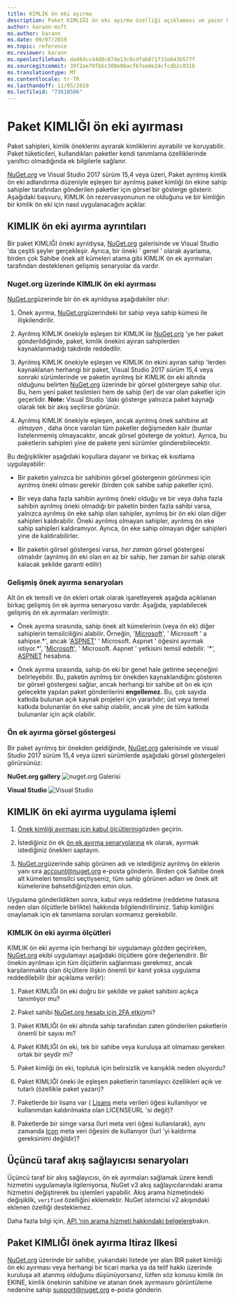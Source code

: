 ```yaml
---
title: KIMLIK ön eki ayırma
description: Paket KIMLIĞI ön eki ayırma özelliği açıklaması ve yazar Kılavuzu.
author: karann-msft
ms.author: karann
ms.date: 09/07/2019
ms.topic: reference
ms.reviewer: karann
ms.openlocfilehash: da464cc44d8c874e13c0cdfab871f31e643b577f
ms.sourcegitcommit: 39f2ae79fbbc308e06acf67ee8e24cfcdb2c831b
ms.translationtype: MT
ms.contentlocale: tr-TR
ms.lasthandoff: 11/05/2019
ms.locfileid: "73610506"
---
```

# <a name="package-id-prefix-reservation"></a>Paket KIMLIĞI ön eki ayırması

Paket sahipleri, kimlik öneklerini ayırarak kimliklerini ayırabilir ve koruyabilir. Paket tüketicileri, kullandıkları paketler kendi tanımlama özelliklerinde yanıltıcı olmadığında ek bilgilerle sağlanır. 

[NuGet.org](https://www.nuget.org/) ve Visual Studio 2017 sürüm 15,4 veya üzeri, Paket ayrılmış kimlik ön eki adlandırma düzeniyle eşleşen bir ayrılmış paket kimliği ön ekine sahip sahipler tarafından gönderilen paketler için görsel bir gösterge gösterir. Aşağıdaki başvuru, KIMLIK ön rezervasyonunun ne olduğunu ve bir kimliğin bir kimlik ön eki için nasıl uygulanacağını açıklar.

## <a name="id-prefix-reservation-details"></a>KIMLIK ön eki ayırma ayrıntıları

Bir paket KIMLIĞI öneki ayrıldıysa, [NuGet.org](https://www.nuget.org/) galerisinde ve Visual Studio 'da çeşitli şeyler gerçekleşir. Ayrıca, bir öneki ' genel ' olarak ayarlama, birden çok Sahibe önek alt kümeleri atama gibi KIMLIK ön ek ayırmaları tarafından desteklenen gelişmiş senaryolar da vardır.

### <a name="id-prefix-reservation-on-nugetorg"></a>Nuget.org üzerinde KIMLIK ön eki ayırması

[NuGet.org](https://www.nuget.org/)üzerinde bir ön ek ayrıldıysa aşağıdakiler olur:

1. Önek ayırma, [NuGet.org](https://www.nuget.org/)üzerindeki bir sahip veya sahip kümesi ile ilişkilendirilir.

1. Ayrılmış KIMLIK önekiyle eşleşen bir KIMLIK ile [NuGet.org](https://www.nuget.org/) 'ye her paket gönderildiğinde, paket, kimlik önekini ayıran sahiplerden kaynaklanmadığı takdirde reddedilir.

1. Ayrılmış KIMLIK önekiyle eşleşen ve KIMLIK ön ekini ayıran sahip 'lerden kaynaklanan herhangi bir paket, Visual Studio 2017 sürüm 15,4 veya sonraki sürümlerinde ve paketin ayrılmış bir KIMLIK ön eki altında olduğunu belirten [NuGet.org](https://www.nuget.org/) üzerinde bir görsel göstergeye sahip olur. Bu, hem yeni paket teslimleri hem de sahip (ler) de var olan paketler için geçerlidir. **Note:** Visual Studio 'daki gösterge yalnızca paket kaynağı olarak tek bir akış seçilirse görünür.

1. Ayrılmış KIMLIK önekiyle eşleşen, ancak ayrılmış önek sahibine ait *olmayan* , daha önce varolan tüm paketler değişmeden kalır (bunlar listelenmemiş olmayacaktır, ancak görsel gösterge de yoktur). Ayrıca, bu paketlerin sahipleri yine de pakete yeni sürümler gönderebilecektir.

Bu değişiklikler aşağıdaki koşullara dayanır ve birkaç ek kısıtlama uygulayabilir:

- Bir paketin yalnızca bir sahibinin görsel göstergenin görünmesi için ayrılmış öneki olması gerekir (birden çok sahibe sahip paketler için).

- Bir veya daha fazla sahibin ayrılmış öneki olduğu ve bir veya daha fazla sahibin ayrılmış öneki olmadığı bir paketin birden fazla sahibi varsa, yalnızca ayrılmış ön eke sahip olan sahipler, ayrılmış bir ön eki olan diğer sahipleri kaldırabilir. Öneki ayrılmış olmayan sahipler, ayrılmış ön eke sahip sahipleri kaldıramıyor. Ayrıca, ön eke sahip olmayan diğer sahipleri yine de kaldırabilirler.

- Bir paketin görsel göstergesi varsa, *her zaman* görsel göstergesi olmalıdır (ayrılmış ön eki olan en az bir sahip, her zaman bir sahip olarak kalacak şekilde garanti edilir)

### <a name="advanced-prefix-reservation-scenarios"></a>Gelişmiş önek ayırma senaryoları

Alt ön ek temsili ve ön ekleri ortak olarak işaretleyerek aşağıda açıklanan birkaç gelişmiş ön ek ayırma senaryosu vardır. Aşağıda, yapılabilecek gelişmiş ön ek ayırmaları verilmiştir. 

- Önek ayırma sırasında, sahip önek alt kümelerinin (veya ön ek) diğer sahiplerin temsilciliğini alabilir. Örneğin, '[Microsoft](https://www.nuget.org/profiles/microsoft)', ' Microsoft ' a sahipse.\*', ancak '[ASPNET](https://www.nuget.org/profiles/aspnet)' ' Microsoft. Aspnet ' öğesini ayırmak istiyor.\*', '[Microsoft](https://www.nuget.org/profiles/microsoft)', ' Microsoft. Aspnet ' yetkisini temsil edebilir. '\*', [ASPNET](https://www.nuget.org/profiles/aspnet) hesabına.

- Önek ayırma sırasında, sahip ön eki bir genel hale getirme seçeneğini belirleyebilir. Bu, paketin ayrılmış bir önekden kaynaklandığını gösteren bir görsel göstergesi sağlar, ancak herhangi bir sahibe ait ön ek için gelecekte yapılan paket gönderilerini **engellemez.** Bu, çok sayıda katkıda bulunan açık kaynak projeleri için yararlıdır; üst veya temel katkıda bulunanlar ön eke sahip olabilir, ancak yine de tüm katkıda bulunanlar için açık olabilir. 

### <a name="prefix-reservation-visual-indicator"></a>Ön ek ayırma görsel göstergesi

Bir paket ayrılmış bir önekden geldiğinde, [NuGet.org](https://www.nuget.org/) galerisinde ve visual Studio 2017 sürüm 15,4 veya üzeri sürümlerde aşağıdaki görsel göstergeleri görürsünüz:

**NuGet.org gallery**
![nuget.org Galerisi](media/nuget-gallery-reserved-prefix.png)

**Visual Studio**
![Visual Studio](media/visual-studio-reserved-prefix.png)

## <a name="id-prefix-reservation-application-process"></a>KIMLIK ön eki ayırma uygulama işlemi

1. [Önek kimliği ayırması için kabul ölçütlerini](#id-prefix-reservation-criteria)gözden geçirin.

2. İstediğiniz ön ek [ön ek ayırma senaryolarına](#advanced-prefix-reservation-scenarios) ek olarak, ayırmak istediğiniz önekleri saptayın.

3. [NuGet.org](https://www.nuget.org/)üzerinde sahip görünen adı ve istediğiniz ayrılmış ön eklerin yanı sıra [account@nuget.org](mailto:account@nuget.org) e-posta gönderin. Birden çok Sahibe önek alt kümeleri temsilci seçtiyseniz, tüm sahip görünen adları ve önek alt kümelerine bahsetdiğinizden emin olun.

Uygulama gönderildikten sonra, kabul veya reddetme (reddetme hatasına neden olan ölçütlerle birlikte) hakkında bilgilendirilirsiniz. Sahip kimliğini onaylamak için ek tanımlama soruları sormamız gerekebilir.

### <a name="id-prefix-reservation-criteria"></a>KIMLIK ön eki ayırma ölçütleri

KIMLIK ön eki ayırma için herhangi bir uygulamayı gözden geçirirken, [NuGet.org](https://www.nuget.org/) ekibi uygulamayı aşağıdaki ölçütlere göre değerlendirir. Bir önekin ayrılması için tüm ölçütlerin sağlanması gerekmez, ancak karşılanmakta olan ölçütlere ilişkin önemli bir kanıt yoksa uygulama reddedilebilir (bir açıklama verilir):

1. Paket KIMLIĞI ön eki doğru bir şekilde ve paket sahibini açıkça tanımlıyor mu?

1. Paket sahibi [NuGet.org hesabı için 2FA etkin](individual-accounts.md#enable-two-factor-authentication-2fa)mi?

1. Paket KIMLIĞI ön eki altında sahip tarafından zaten gönderilen paketlerin önemli bir sayısı mı?

1. Paket KIMLIĞI ön eki, tek bir sahibe veya kuruluşa ait olmaması gereken ortak bir şeydir mi?

1. Paket kimliği ön eki, topluluk için belirsizlik ve karışıklık neden oluyordu?

1. Paket KIMLIĞI öneki ile eşleşen paketlerin tanımlayıcı özellikleri açık ve tutarlı (özellikle paket yazarı)?

1. Paketlerde bir lisans var ( [Lisans](../reference/nuspec.md#license) meta verileri öğesi kullanılıyor ve kullanımdan kaldırılmakta olan LICENSEURL 'si değil)?

1. Paketlerde bir simge varsa (Iurl meta veri öğesi kullanılarak), aynı zamanda [Icon](../reference/nuspec.md#icon) meta veri öğesini de kullanıyor (Iurl 'yi kaldırma gereksinimi değildir)?

## <a name="third-party-feed-provider-scenarios"></a>Üçüncü taraf akış sağlayıcısı senaryoları

Üçüncü taraf bir akış sağlayıcısı, ön ek ayırmaları sağlamak üzere kendi hizmetini uygulamayla ilgileniyorsa, NuGet v3 akış sağlayıcılarındaki arama hizmetini değiştirerek bu işlemleri yapabilir. Akış arama hizmetindeki değişiklik, `verified` özelliğini eklemektir. NuGet istemcisi v2 akışındaki eklenen özelliği desteklemez.

Daha fazla bilgi için, [API 'nin arama hizmeti hakkındaki belgelere](../api/search-query-service-resource.md)bakın.

## <a name="package-id-prefix-reservation-dispute-policy"></a>Paket KIMLIĞI önek ayırma Itiraz Ilkesi
[NuGet.org](https://www.nuget.org) üzerinde bir sahibe, yukarıdaki listede yer alan BIR paket kimliği ön eki ayırması veya herhangi bir ticari marka ya da telif hakkı üzerinde kuruluşa ait atanmış olduğunu düşünüyorsanız, lütfen söz konusu kimlik ön EKINE, kimlik önekinin sahibine ve atanan önek ayırmasını görüntüleme nedenine sahip [support@nuget.org](mailto:support@nuget.org) e-posta gönderin.

